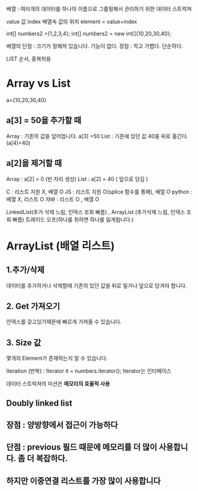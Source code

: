 배열 : 여러개의 데이터를 하나의 이름으로 그룹핑해서 관리하기 위한 데이터 스트럭쳐

value 값
index 배열속 값의 위치
element = value+index

int[] numbers2 ={1,2,3,4};
int[] numbers2 = new int[]{10,20,30,40};

배열의 단점 : 크기가 정해져 있습니다. 기능이 없다.
장점 : 작고 가볍다. 단순하다.

LIST 순서, 중복허용

# Array vs List
a={10,20,30,40}
## a[3] = 50을 추가할 때
Array : 기존의 값을 덮어씁니다. a[3] =50
List : 기존에 있던 값 40을 뒤로 옮긴다. (a[4]=40)
## a[2]을 제거할 때
Array : a[2] = 0 (빈 자리 생성)
List : a[2] = 40 ( 앞으로 당김 )

C : 리스트 지원 X, 배열 O
JS : 리스트 지원 O(splice 함수를 통해), 배열 O
python : 배열 X, 리스트 O
자바 : 리스트 O , 배열 O


LinkedList(추가 삭제 느림, 인덱스 조회 빠름) , ArrayList (추가삭제 느림, 인덱스 조회 빠름) 트레이드 오프(하나를 취하면 하나를 잃게됩니다.)


# ArrayList (배열 리스트)
## 1.추가/삭제
데이터를 추가하거나 삭제할때 기존의 있던 값을 뒤로 밀거나 앞으로 당겨야 합니다.
## 2. Get 가져오기
인덱스를 갖고있기때문에 빠르게 가져올 수 있습니다.
## 3. Size 값
몇개의 Element가 존재하는지 알 수 있습니다.

Iteration (반복) : Iterator it = numbers.iterator(); Iterator는 인터페이스


데이터 스트럭쳐의 미션은 **메모리의 효율적 사용**


## Doubly linked list
## 장점 : 양방향에서 접근이 가능하다
## 단점 : previous 필드 때문에 메모리를 더 많이 사용합니다. 좀 더 복잡하다.
## 하지만 이중연결 리스트를 가장 많이 사용합니다

